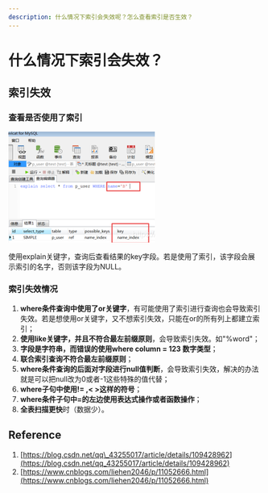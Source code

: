 ```yaml
---
description: 什么情况下索引会失效呢？怎么查看索引是否生效？
---
```


# 什么情况下索引会失效？

## 索引失效

### 查看是否使用了索引

![](../../.gitbook/assets/image%20%2840%29.png)

使用explain关键字，查询后查看结果的key字段。若是使用了索引，该字段会展示索引的名字，否则该字段为NULL。

### 索引失效情况

1. **where条件查询中使用了or关键字**，有可能使用了索引进行查询也会导致索引失效。若是想使用or关键字，又不想索引失效，只能在or的所有列上都建立索引；
2. **使用like关键字，并且不符合最左前缀原则**，会导致索引失效。如"%word"；
3. **字段是字符串，而错误的使用where column = 123 数字类型**；
4. **联合索引查询不符合最左前缀原则**；
5. **where条件查询的后面对字段进行null值判断**，会导致索引失效，解决的办法就是可以把null改为0或者-1这些特殊的值代替；
6. **where子句中使用!= ,&lt; &gt;这样的符号**；
7. **where条件子句中=的左边使用表达式操作或者函数操作**；
8. **全表扫描更快**时（数据少）。

## Reference

1. [https://blog.csdn.net/qq\_43255017/article/details/109428962](https://blog.csdn.net/qq_43255017/article/details/109428962)
2. [https://www.cnblogs.com/liehen2046/p/11052666.html](https://www.cnblogs.com/liehen2046/p/11052666.html)

